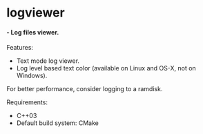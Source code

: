 # logviewer

#### - Log files viewer.

Features:

- Text mode log viewer.
- Log level based text color (available on Linux and OS-X, not on Windows).

For better performance, consider logging to a ramdisk.


Requirements:  

- C++03
- Default build system: CMake

